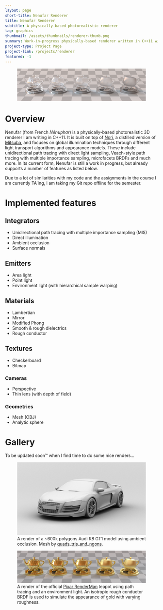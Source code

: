 ```yaml
---
layout: page
short-title: Nenufar Renderer
title: Nenufar Renderer
subtitle: A physically-based photorealistic renderer
tag: graphics
thumbnail: /assets/thumbnails/renderer-thumb.png
summary: Work-in-progress physically-based renderer written in C++11 with a focus on state-of-the-art light transport algorithms and material models.
project-type: Project Page
project-link: /projects/renderer
featured: -1
---
```


<figure>
<img src="../assets/rough_dielectric.png">
</figure>

# Overview
Nenufar (from French <i>Nénuphar</i>) is a physically-based photorealistic 3D renderer I am writing in C++11. It is built on top of [Nori][nori], a distilled version of [Mitsuba][mitsuba], and focuses on global illumination techniques through different light transport algorithms and appearance models. These include unidirectional path tracing with direct light sampling, Veach-style path tracing with multiple importance sampling, microfacets BRDFs and much more. In its current form, Nenufar is still a work in progress, but already supports a number of features as listed below.

<div class="alert">
  Due to a lot of similarities with my code and the assignments in the course I am currently TA'ing, I am taking my Git repo offline for the semester.
</div>


# Implemented features
## Integrators
* Unidirectional path tracing with multiple importance sampling (MIS)
* Direct illumination
* Ambient occlusion
* Surface normals

## Emitters
* Area light
* Point light
* Environment light (with hierarchical sample warping)

## Materials
* Lambertian
* Mirror
* Modified Phong
* Smooth & rough dielectrics
* Rough conductor

## Textures
* Checkerboard
* Bitmap

### Cameras
* Perspective
* Thin lens (with depth of field)

### Geometries
* Mesh (OBJ)
* Analytic sphere

# Gallery

To be updated soon™ when I find time to do some nice renders...

<figure>
<img src="../assets/audi_r8_ao.png">
<figcaption>A render of a ~600k polygons Audi R8 GT1 model using ambient occlusion. Mesh by <a href="https://www.turbosquid.com/Search/Artists/quads_tris_and_ngons">quads_tris_and_ngons</a>.
</figcaption>
</figure>

<figure>
<img src="../assets/gold.png">
<figcaption>A render of the official <a href="https://renderman.pixar.com/">Pixar RenderMan</a> teapot using path tracing and an environment light. An isotropic rough conductor BRDF is used to simulate the appearance of gold with varying roughness.
</figcaption>
</figure>


[nori]: https://wjakob.github.io/nori/
[mitsuba]: http://www.mitsuba-renderer.org/
